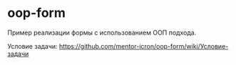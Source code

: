 # oop-form
Пример реализации формы с использованием ООП подхода.

Условие задачи: https://github.com/mentor-icron/oop-form/wiki/Условие-задачи
